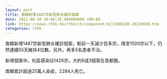 ```yaml
---
layout: post
title: 南韓新增1487宗新型肺炎確診個案
date: 2021-08-30 10:04:25.000000000 +08:00
link: https://news.rthk.hk/rthk/ch/component/k2/1608180-20210830.htm
categories: rthk
---
```


南韓新增1487宗新型肺炎確診個案，較前一天減少百多宗，降至1500宗以下，仍然連續55天維持4位數。另外，再多5名患者不治。

新增個案中，社區感染佔1426宗，大約6成3個案在首都圈。

南韓累計超過25萬人染疫，2284人死亡。
